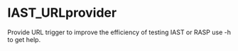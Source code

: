 # IAST_URLprovider
Provide URL trigger to improve the efficiency of testing IAST or RASP
use -h to get help.
